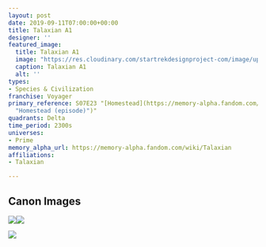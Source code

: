 ```yaml
---
layout: post
date: 2019-09-11T07:00:00+00:00
title: Talaxian A1
designer: ''
featured_image:
  title: Talaxian A1
  image: "https://res.cloudinary.com/startrekdesignproject-com/image/upload/v1554919147/Talaxian.png"
  caption: Talaxian A1
  alt: ''
types:
- Species & Civilization
franchise: Voyager
primary_reference: S07E23 "[Homestead](https://memory-alpha.fandom.com/wiki/Homestead
  "Homestead (episode)")"
quadrants: Delta
time_period: 2300s
universes:
- Prime
memory_alpha_url: https://memory-alpha.fandom.com/wiki/Talaxian
affiliations:
- Talaxian

---
```

## Canon Images

![](https://res.cloudinary.com/startrekdesignproject-com/image/upload/v1552585358/Talaxian5.jpg)![](https://res.cloudinary.com/startrekdesignproject-com/image/upload/v1552585358/Talaxian2.jpg)

![](https://res.cloudinary.com/startrekdesignproject-com/image/upload/v1552585358/Talaxian1.jpg)